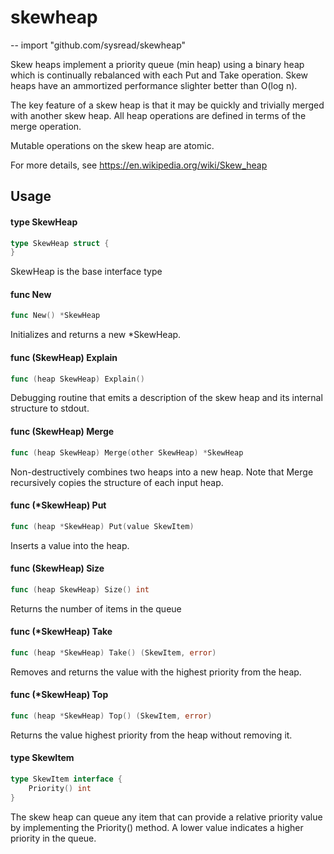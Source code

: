 # skewheap
--
    import "github.com/sysread/skewheap"

Skew heaps implement a priority queue (min heap) using a binary heap which is
continually rebalanced with each Put and Take operation. Skew heaps have an
ammortized performance slighter better than O(log n).

The key feature of a skew heap is that it may be quickly and trivially merged
with another skew heap. All heap operations are defined in terms of the merge
operation.

Mutable operations on the skew heap are atomic.

For more details, see https://en.wikipedia.org/wiki/Skew_heap

## Usage

#### type SkewHeap

```go
type SkewHeap struct {
}
```

SkewHeap is the base interface type

#### func  New

```go
func New() *SkewHeap
```
Initializes and returns a new *SkewHeap.

#### func (SkewHeap) Explain

```go
func (heap SkewHeap) Explain()
```
Debugging routine that emits a description of the skew heap and its internal
structure to stdout.

#### func (SkewHeap) Merge

```go
func (heap SkewHeap) Merge(other SkewHeap) *SkewHeap
```
Non-destructively combines two heaps into a new heap. Note that Merge
recursively copies the structure of each input heap.

#### func (*SkewHeap) Put

```go
func (heap *SkewHeap) Put(value SkewItem)
```
Inserts a value into the heap.

#### func (SkewHeap) Size

```go
func (heap SkewHeap) Size() int
```
Returns the number of items in the queue

#### func (*SkewHeap) Take

```go
func (heap *SkewHeap) Take() (SkewItem, error)
```
Removes and returns the value with the highest priority from the heap.

#### func (*SkewHeap) Top

```go
func (heap *SkewHeap) Top() (SkewItem, error)
```
Returns the value highest priority from the heap without removing it.

#### type SkewItem

```go
type SkewItem interface {
	Priority() int
}
```

The skew heap can queue any item that can provide a relative priority value by
implementing the Priority() method. A lower value indicates a higher priority in
the queue.
